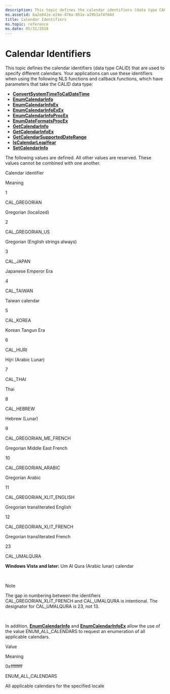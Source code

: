 ```yaml
---
description: This topic defines the calendar identifiers (data type CALID) that are used to specify different calendars.
ms.assetid: ba2e841e-e24e-476a-851e-a29b3af4f04d
title: Calendar Identifiers
ms.topic: reference
ms.date: 05/31/2018
---
```


# Calendar Identifiers

This topic defines the calendar identifiers (data type CALID) that are used to specify different calendars. Your applications can use these identifiers when using the following NLS functions and callback functions, which have parameters that take the CALID data type:

-   [**ConvertSystemTimeToCalDateTime**](convertsystemtimetocaldatetime.md)
-   [**EnumCalendarInfo**](/windows/desktop/api/Winnls/nf-winnls-enumcalendarinfoa)
-   [**EnumCalendarInfoEx**](/windows/desktop/api/Winnls/nf-winnls-enumcalendarinfoexa)
-   [**EnumCalendarInfoExEx**](/windows/desktop/api/Winnls/nf-winnls-enumcalendarinfoexex)
-   [**EnumCalendarInfoProcEx**](/previous-versions/windows/desktop/legacy/dd317807(v=vs.85))
-   [**EnumDateFormatsProcEx**](/previous-versions/windows/desktop/legacy/dd317814(v=vs.85))
-   [**GetCalendarInfo**](/windows/desktop/api/Winnls/nf-winnls-getcalendarinfoa)
-   [**GetCalendarInfoEx**](/windows/desktop/api/Winnls/nf-winnls-getcalendarinfoex)
-   [**GetCalendarSupportedDateRange**](getcalendarsupporteddaterange.md)
-   [**IsCalendarLeapYear**](iscalendarleapyear.md)
-   [**SetCalendarInfo**](/windows/desktop/api/Winnls/nf-winnls-setcalendarinfoa)

The following values are defined. All other values are reserved. These values cannot be combined with one another.



Calendar identifier

Meaning

1

CAL\_GREGORIAN

Gregorian (localized)

2

CAL\_GREGORIAN\_US

Gregorian (English strings always)

3

CAL\_JAPAN

Japanese Emperor Era

4

CAL\_TAIWAN

Taiwan calendar

5

CAL\_KOREA

Korean Tangun Era

6

CAL\_HIJRI

Hijri (Arabic Lunar)

7

CAL\_THAI

Thai

8

CAL\_HEBREW

Hebrew (Lunar)

9

CAL\_GREGORIAN\_ME\_FRENCH

Gregorian Middle East French

10

CAL\_GREGORIAN\_ARABIC

Gregorian Arabic

11

CAL\_GREGORIAN\_XLIT\_ENGLISH

Gregorian transliterated English

12

CAL\_GREGORIAN\_XLIT\_FRENCH

Gregorian transliterated French

23

CAL\_UMALQURA

**Windows Vista and later:** Um Al Qura (Arabic lunar) calendar



 

> [!Note]  
> The gap in numbering between the identifiers CAL\_GREGORIAN\_XLIT\_FRENCH and CAL\_UMALQURA is intentional. The designator for CAL\_UMALQURA is 23, not 13.

 

In addition, [**EnumCalendarInfo**](/windows/desktop/api/Winnls/nf-winnls-enumcalendarinfoa) and [**EnumCalendarInfoEx**](/windows/desktop/api/Winnls/nf-winnls-enumcalendarinfoexa) allow the use of the value ENUM\_ALL\_CALENDARS to request an enumeration of all applicable calendars.

Value

Meaning

0xffffffff

ENUM\_ALL\_CALENDARS

All applicable calendars for the specified locale



 

 

 

